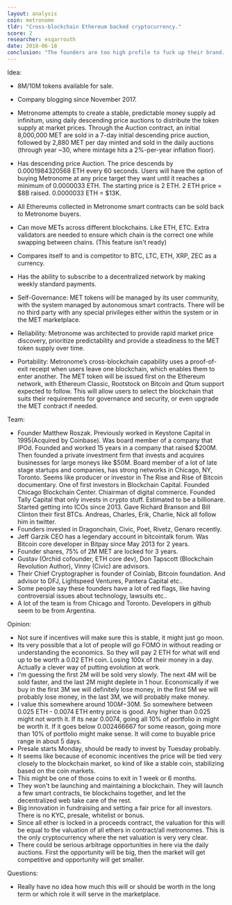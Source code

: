 ```yaml
---
layout: analysis
coin: metronome
tldr: "Cross-blockchain Ethereum backed cryptocurrency."
score: 2
researcher: esqarrouth
date: 2018-06-18
conclusion: "The founders are too high profile to fuck up their brand. Definitely need to get ready to buy this because you can choose your own risk/valuation. Need to follow how fast the tokens are being sold if we want to participate."
---
```


Idea:
* 8M/10M tokens available for sale.
* Company blogging since November 2017.
* Metronome attempts to create a stable, predictable money supply ad infinitum, using daily descending price auctions to distribute the token supply at market prices. Through the Auction contract, an initial 8,000,000 MET are sold in a 7-day initial descending price auction, followed by 2,880 MET per day minted and sold in the daily auctions (through year ~30, where mintage hits a 2%-per-year inflation floor).
* Has descending price Auction. The price descends by 0.0001984320568 ETH every 60 seconds. Users will have the option of buying Metronome at any price target they want until it reaches a minimum of 0.0000033 ETH. The starting price is 2 ETH. 2 ETH price = $8B raised. 0.0000033 ETH = $13K.
* All Ethereums collected in Metronome smart contracts can be sold back to Metronome buyers.
* Can move METs across different blockchains. Like ETH, ETC. Extra validators are needed to ensure which chain is the correct one while swapping between chains. (This feature isn't ready)
* Compares itself to and is competitor to BTC, LTC, ETH, XRP, ZEC as a currency.
* Has the ability to subscribe to a decentralized network by making weekly standard payments.

* Self-Governance: MET tokens will be managed by its user community, with the system managed by autonomous smart contracts. There will be no third party with any special privileges either within the system or in the MET marketplace.
* Reliability: Metronome was architected to provide rapid market price discovery, prioritize predictability and provide a steadiness to the MET token supply over time.
* Portability: Metronome’s cross-blockchain capability uses a proof-of-exit receipt when users leave one blockchain, which enables them to enter another. The MET token will be issued first on the Ethereum network, with Ethereum Classic, Rootstock on Bitcoin and Qtum support expected to follow. This will allow users to select the blockchain that suits their requirements for governance and security, or even upgrade the MET contract if needed.

Team:
* Founder Matthew Roszak. Previously worked in Keystone Capital in 1995(Acquired by Coinbase). Was board member of a company that IPOd. Founded and worked 15 years in a company that raised $200M. Then founded a private investment firm that invests and acquires businesses for large moneys like $50M. Board member of a lot of late stage startups and companies, has strong networks in Chicago, NY, Toronto. Seems like producer or investor in The Rise and Rise of Bitcoin documentary. One of first investors in Blockchain Capital. Founded Chicago Blockchain Center. Chiairman of digital commerce. Founded Tally Capital that only invests in crypto stuff. Estimated to be a billionare. Started getting into ICOs since 2013. Gave Richard Branson and Bill Clinton their first BTCs. Andreas, Charles, Erik, Charlie, Nick all follow him in twitter.
* Founders invested in Dragonchain, Civic, Poet, Rivetz, Genaro recently.
* Jeff Garzik CEO has a legendary account in bitcointalk forum. Was Bitcoin core developer in Bitpay since May 2013 for 2 years.
* Founder shares, 75% of 2M MET are locked for 3 years.
* Gustav (Orchid cofounder, ETH core dev), Don Tapscott (Blockchain Revolution Author), Vinny (Civic) are advisors.
* Their Chief Cryptographer is founder of Coinlab, Bitcoin foundation. And advisor to DFJ, Lightspeed Ventures, Pantera Capital etc..
* Some people say these founders have a lot of red flags, like having controversial issues about technology, lawsuits etc..
* A lot of the team is from Chicago and Toronto. Developers in github seem to be from Argentina.

Opinion:
* Not sure if incentives will make sure this is stable, it might just go moon.
* Its very possible that a lot of people will go FOMO in without reading or understanding the economics. So they will pay 2 ETH for what will end up to be worth a 0.02 ETH coin. Losing 100x of their money in a day. Actually a clever way of putting evolution at work.
* I'm guessing the first 2M will be sold very slowly. The next 4M will be sold faster, and the last 2M might deplete in 1 hour. Economically if we buy in the first 3M we will definitely lose money, in the first 5M we will probably lose money, in the last 3M, we will probably make money.
* I value this somewhere around $100M-$30M. So somewhere between 0.025 ETH - 0.0074 ETH entry price is good. Any higher than 0.025 might not worth it. If its near 0.0074, going all 10% of portfolio in might be worth it. If it goes below 0.002466667 for some reason, going more than 10% of portfolio might make sense. It will come to buyable price range in about 5 days.
* Presale starts Monday, should be ready to invest by Tuesday probably.
* It seems like because of economic incentives the price will be tied very closely to the blockchain market, so kind of like a stable coin, stabilizing based on the coin markets.
* This might be one of those coins to exit in 1 week or 6 months.
* They won't be launching and maintaining a blockchain. They will launch a few smart contracts, tie blockchains together, and let the decentralized web take care of the rest.
* Big innovation in fundraising and setting a fair price for all investors. There is no KYC, presale, whitelist or bonus.
* Since all ether is locked in a proceeds contract, the valuation for this will be equal to the valuation of all ethers in contract/all metronomes. This is the only cryptocurrency where the net valuation is very very clear.
* There could be serious arbitrage opportunities in here via the daily auctions. First the opportunity will be big, then the market will get competitive and opportunity will get smaller.

Questions:
* Really have no idea how much this will or should be worth in the long term or which role it will serve in the marketplace.

